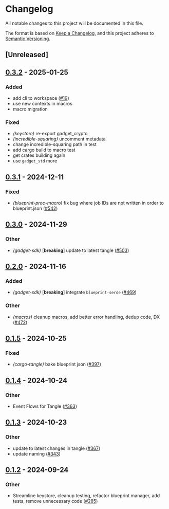 # Changelog

All notable changes to this project will be documented in this file.

The format is based on [Keep a Changelog](https://keepachangelog.com/en/1.0.0/),
and this project adheres to [Semantic Versioning](https://semver.org/spec/v2.0.0.html).

## [Unreleased]

## [0.3.2](https://github.com/tangle-network/gadget/compare/gadget-blueprint-proc-macro-core-v0.3.1...gadget-blueprint-proc-macro-core-v0.3.2) - 2025-01-25

### Added

- add cli to workspace ([#19](https://github.com/tangle-network/gadget/pull/19))
- use new contexts in macros
- macro migration

### Fixed

- *(keystore)* re-export gadget_crypto
- *(incredible-squaring)* uncomment metadata
- change incredible-squaring path in test
- add cargo build to macro test
- get crates building again
- use `gadget_std` more

## [0.3.1](https://github.com/tangle-network/gadget/compare/gadget-blueprint-proc-macro-core-v0.3.0...gadget-blueprint-proc-macro-core-v0.3.1) - 2024-12-11

### Fixed

- *(blueprint-proc-macro)* fix bug where job IDs are not written in order to
  blueprint.json ([#542](https://github.com/tangle-network/gadget/pull/542))

## [0.3.0](https://github.com/tangle-network/gadget/compare/gadget-blueprint-proc-macro-core-v0.2.0...gadget-blueprint-proc-macro-core-v0.3.0) - 2024-11-29

### Other

- *(gadget-sdk)* [**breaking**] update to latest tangle ([#503](https://github.com/tangle-network/gadget/pull/503))

## [0.2.0](https://github.com/tangle-network/gadget/compare/gadget-blueprint-proc-macro-core-v0.1.5...gadget-blueprint-proc-macro-core-v0.2.0) - 2024-11-16

### Added

- *(gadget-sdk)* [**breaking**] integrate `blueprint-serde` ([#469](https://github.com/tangle-network/gadget/pull/469))

### Other

- *(macros)* cleanup macros, add better error handling, dedup code,
  DX ([#472](https://github.com/tangle-network/gadget/pull/472))

## [0.1.5](https://github.com/tangle-network/gadget/compare/gadget-blueprint-proc-macro-core-v0.1.4...gadget-blueprint-proc-macro-core-v0.1.5) - 2024-10-25

### Fixed

- *(cargo-tangle)* bake blueprint json ([#397](https://github.com/tangle-network/gadget/pull/397))

## [0.1.4](https://github.com/tangle-network/gadget/compare/gadget-blueprint-proc-macro-core-v0.1.3...gadget-blueprint-proc-macro-core-v0.1.4) - 2024-10-24

### Other

- Event Flows for Tangle ([#363](https://github.com/tangle-network/gadget/pull/363))

## [0.1.3](https://github.com/tangle-network/gadget/compare/gadget-blueprint-proc-macro-core-v0.1.2...gadget-blueprint-proc-macro-core-v0.1.3) - 2024-10-23

### Other

- update to latest changes in tangle ([#367](https://github.com/tangle-network/gadget/pull/367))
- update naming ([#343](https://github.com/tangle-network/gadget/pull/343))

## [0.1.2](https://github.com/tangle-network/gadget/compare/gadget-blueprint-proc-macro-core-v0.1.1...gadget-blueprint-proc-macro-core-v0.1.2) - 2024-09-24

### Other

- Streamline keystore, cleanup testing, refactor blueprint manager, add tests, remove unnecessary
  code ([#285](https://github.com/tangle-network/gadget/pull/285))

